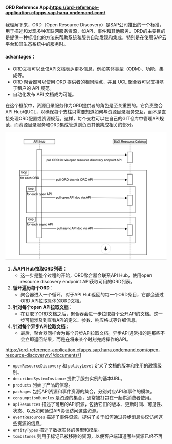 #### ORD Reference App:https://ord-reference-application.cfapps.sap.hana.ondemand.com/

我理解下来，ORD（Open Resource Discovery）是SAP公司推出的一个标准，用于描述和发现多种互联网服务资源，如API、事件和其他服务。ORD的主要目的是提供一种标准化的方法来帮助系统和服务自动发现和集成，特别是在使用SAP云平台和其生态系统中的服务时。

 

#### advantages：

- ORD文档可以比仅API文档表达更多信息，例如实体类型（ODM）、功能、集成等。
- ORD 聚合器可以使用 ORD 提供者的相同端点，并且 UCL 聚合器可以支持基于租户的 API 规范。
- 自动化发布 API 文档成为可能。







在这个框架中，资源目录服务作为ORD提供者的角色是至关重要的。它负责整合API Hub和UCL，以确保每个支柱只需要知道如何与资源目录服务交互，而不是直接处理ORD配置或资源规范。这样，每个支柱可以在自己的GIT仓库中管理API规范，而资源目录服务和ORD集成管道则负责其他集成相关的部分。





![image-20240429072311558](./assets/image-20240429072311558.png)



1. **从API Hub拉取ORD列表**：
   - 这一步是整个过程的开始，ORD聚合器会联系API Hub，使用open resource discovery endpoint API获取可用的ORD列表。
2. **循环遍历每个ORD**：
   - 聚合器进入一个循环，对于API Hub返回的每一个ORD条目，它都会通过ORD API拉取具体的ORD文档。
3. **针对每个open API拉取文档**：
   - 在获取了ORD文档之后，聚合器会进一步拉取每个公开API的文档。这一步可能涉及到查看API的定义、参数、响应格式等详细信息。
4. **针对每个异步API拉取文档**：
   - 最后，聚合器同样会为每个异步API拉取文档。异步API通常指的是那些不会立即返回结果，而是在将来某个时刻完成操作的API。

https://ord-reference-application.cfapps.sap.hana.ondemand.com/open-resource-discovery/v1/documents/1

- `openResourceDiscovery` 和 `policyLevel` 定义了文档的版本和使用的政策级别。
- `describedSystemInstance` 提供了服务实例的基本URL。
- `products` 列表了产品的信息。
- `packages` 包括API资源和事件资源的集合，分别对应API和事件的模块。
- `consumptionBundles` 是资源的集合，通常被打包在一起供消费者使用。
- `apiResources` 描述了可用的API资源，包括它们的版本、更新时间、可见性、状态、以及如何通过API协议访问这些资源。
- `eventResources` 描述了事件资源，提供了关于如何通过异步消息协议访问这些资源的信息。
- `entityTypes` 描述了数据实体的类型和模型。
- `tombstones` 则用于标记已被移除的资源，以便客户端知道哪些资源已经不再